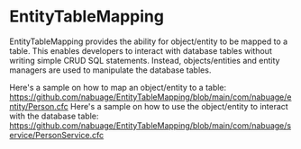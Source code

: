 # EntityTableMapping
EntityTableMapping provides the ability for object/entity to be mapped to a table. This enables developers to interact with database tables without writing simple CRUD SQL statements. Instead, objects/entities and entity managers are used to manipulate the database tables. 

Here's a sample on how to map an object/entity to a table: https://github.com/nabuage/EntityTableMapping/blob/main/com/nabuage/entity/Person.cfc
Here's a sample on how to use the object/entity to interact with the database table: https://github.com/nabuage/EntityTableMapping/blob/main/com/nabuage/service/PersonService.cfc
